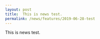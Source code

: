 ```yaml
---
layout: post
title:  This is news test.
permalink: /news/features/2019-06-28-test
---
```

This is news test.
